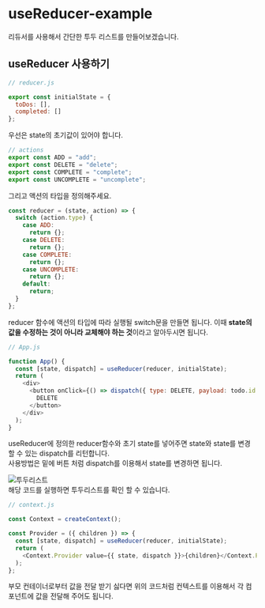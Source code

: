 # useReducer-example

리듀서를 사용해서 간단한 투두 리스트를 만들어보겠습니다.

## useReducer 사용하기

```js
// reducer.js

export const initialState = {
  toDos: [],
  completed: []
};
```

우선은 state의 초기값이 있어야 합니다.

```js
// actions
export const ADD = "add";
export const DELETE = "delete";
export const COMPLETE = "complete";
export const UNCOMPLETE = "uncomplete";
```

그리고 액션의 타입을 정의해주세요.

```js
const reducer = (state, action) => {
  switch (action.type) {
    case ADD:
      return {};
    case DELETE:
      return {};
    case COMPLETE:
      return {};
    case UNCOMPLETE:
      return {};
    default:
      return;
  }
};
```

reducer 함수에 액션의 타입에 따라 실행될 switch문을 만들면 됩니다. 이때 **state의 값을 수정하는 것이 아니라 교체해야 하는 것**이라고 알아두시면 됩니다.

```js
// App.js

function App() {
  const [state, dispatch] = useReducer(reducer, initialState);
  return (
    <div>
      <button onClick={() => dispatch({ type: DELETE, payload: todo.id })}>
        DELETE
      </button>
    </div>
  );
}
```

useReducer에 정의한 reducer함수와 초기 state를 넣어주면 state와 state를 변경할 수 있는 dispatch를 리턴합니다.  
사용방법은 밑에 버튼 처럼 dispatch를 이용해서 state를 변경하면 됩니다.

![투두리스트](https://drive.google.com/uc?id=1CEFdB0WdsFuHYy6hVnpLpaBzI57GH_de)  
해당 코드를 실행하면 투두리스트를 확인 할 수 있습니다.

```js
// context.js

const Context = createContext();

const Provider = ({ children }) => {
  const [state, dispatch] = useReducer(reducer, initialState);
  return (
    <Context.Provider value={{ state, dispatch }}>{children}</Context.Provider>
  );
};
```

부모 컨테이너로부터 값을 전달 받기 싫다면 위의 코드처럼 컨텍스트를 이용해서 각 컴포넌트에 값을 전달해 주어도 됩니다.
